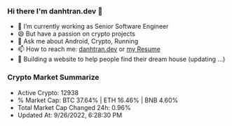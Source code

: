 ### Hi there I'm danhtran.dev 👋

- 🔭 I’m currently working as Senior Software Engineer
- 😄 But have a passion on crypto projects
- 💬 Ask me about Android, Crypto, Running 
- 📫 How to reach me: <a href="https://danhtran.dev" target="_blank">danhtran.dev</a> or <a href="Developer-Resume.pdf" target="_blank">my Resume</a>
- 🌱 Building a website to help people find their dream house (updating ...)

### Crypto Market Summarize
- Active Crypto: 12938
- % Market Cap: BTC 37.64% | ETH 16.46% | BNB 4.60%
- Total Market Cap Changed 24h: 0.96%
- Updated At: 9/26/2022, 6:28:30 PM
